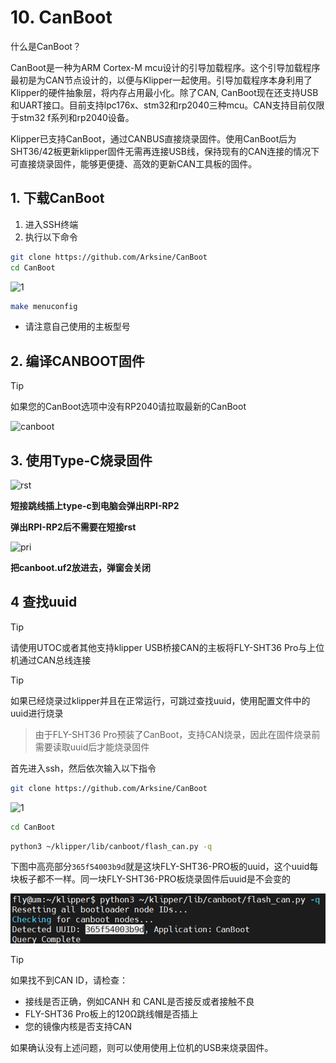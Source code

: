 # 10. CanBoot

什么是CanBoot？

CanBoot是一种为ARM Cortex-M mcu设计的引导加载程序。这个引导加载程序最初是为CAN节点设计的，以便与Klipper一起使用。引导加载程序本身利用了Klipper的硬件抽象层，将内存占用最小化。除了CAN, CanBoot现在还支持USB和UART接口。目前支持lpc176x、stm32和rp2040三种mcu。CAN支持目前仅限于stm32 f系列和rp2040设备。

Klipper已支持CanBoot，通过CANBUS直接烧录固件。使用CanBoot后为SHT36/42板更新klipper固件无需再连接USB线，保持现有的CAN连接的情况下可直接烧录固件，能够更便捷、高效的更新CAN工具板的固件。

## 1. 下载CanBoot

1. 进入SSH终端
2. 执行以下命令

```bash
git clone https://github.com/Arksine/CanBoot
cd CanBoot
```

![1](../../images/adv/canboot/1.png)


```bash
make menuconfig
```

* 请注意自己使用的主板型号

<!-- tabs:start -->

## 2. 编译CANBOOT固件

> [!TIP]
> 如果您的CanBoot选项中没有RP2040请拉取最新的CanBoot

![canboot](../../images/boards/fly_sht36_pro/canboot.png)

## 3. 使用Type-C烧录固件

![rst](../../images/boards/fly_sht36_pro/rst.png)

**短接跳线插上type-c到电脑会弹出RPI-RP2**

**弹出RPI-RP2后不需要在短接rst**

![pri](../../images/boards/fly_sht36_pro/pri.png)

**把canboot.uf2放进去，弹窗会关闭**

## 4 查找uuid

> [!TIP]
> 请使用UTOC或者其他支持klipper USB桥接CAN的主板将FLY-SHT36 Pro与上位机通过CAN总线连接

> [!TIP]
> 如果已经烧录过klipper并且在正常运行，可跳过查找uuid，使用配置文件中的uuid进行烧录

> 由于FLY-SHT36 Pro预装了CanBoot，支持CAN烧录，因此在固件烧录前需要读取uuid后才能烧录固件

首先进入ssh，然后依次输入以下指令

```bash
git clone https://github.com/Arksine/CanBoot
```

![1](../../images/boards/fly_sht_v2/1.png)

```bash
cd CanBoot
```

```bash
python3 ~/klipper/lib/canboot/flash_can.py -q
```

下图中高亮部分``365f54003b9d``就是这块FLY-SHT36-PRO板的uuid，这个uuid每块板子都不一样。同一块FLY-SHT36-PRO板烧录固件后uuid是不会变的

![config](../../images/boards/fly_sht_v2/uuid.png ":no-zooom")

> [!TIP]
> 如果找不到CAN ID，请检查：

* 接线是否正确，例如CANH 和 CANL是否接反或者接触不良
* FLY-SHT36 Pro板上的120Ω跳线帽是否插上
* 您的镜像内核是否支持CAN

如果确认没有上述问题，则可以使用使用上位机的USB来烧录固件。
